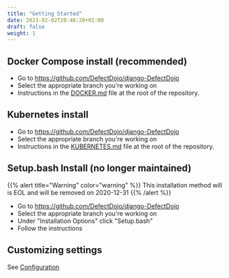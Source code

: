 ```yaml
---
title: "Getting Started"
date: 2021-02-02T20:46:28+01:00
draft: false
weight: 1
---
```


## Docker Compose install (recommended)

-   Go to <https://github.com/DefectDojo/django-DefectDojo>
-   Select the appropriate branch you\'re working on
-   Instructions in the
    [DOCKER.md](<https://github.com/DefectDojo/django-DefectDojo/blob/master/DOCKER.md>)
    file at the root of the repository.

## Kubernetes install

-   Go to <https://github.com/DefectDojo/django-DefectDojo>
-   Select the appropriate branch you\'re working on
-   Instructions in the
    [KUBERNETES.md](<https://github.com/DefectDojo/django-DefectDojo/blob/master/KUBERNETES.md>)
    file at the root of the repository.

## Setup.bash Install (no longer maintained)

{{% alert title="Warning" color="warning" %}}
This installation method will is EOL and will be removed on 2020-12-31
{{% /alert %}}

-   Go to <https://github.com/DefectDojo/django-DefectDojo>
-   Select the appropriate branch you\'re working on
-   Under \"Installation Options\" click \"Setup.bash\"
-   Follow the instructions

## Customizing settings

See [Configuration](../configuration)
